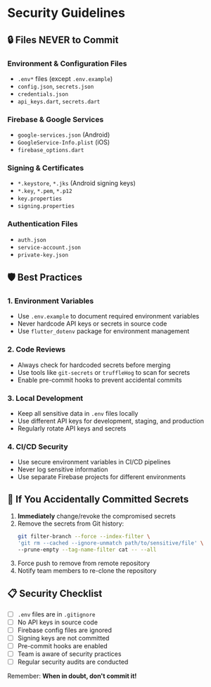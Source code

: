 # Security Guidelines

## 🔒 Files NEVER to Commit

### Environment & Configuration Files
- `.env*` files (except `.env.example`)
- `config.json`, `secrets.json`
- `credentials.json`
- `api_keys.dart`, `secrets.dart`

### Firebase & Google Services
- `google-services.json` (Android)
- `GoogleService-Info.plist` (iOS)
- `firebase_options.dart`

### Signing & Certificates
- `*.keystore`, `*.jks` (Android signing keys)
- `*.key`, `*.pem`, `*.p12`
- `key.properties`
- `signing.properties`

### Authentication Files
- `auth.json`
- `service-account.json`
- `private-key.json`

## 🛡️ Best Practices

### 1. Environment Variables
- Use `.env.example` to document required environment variables
- Never hardcode API keys or secrets in source code
- Use `flutter_dotenv` package for environment management

### 2. Code Reviews
- Always check for hardcoded secrets before merging
- Use tools like `git-secrets` or `truffleHog` to scan for secrets
- Enable pre-commit hooks to prevent accidental commits

### 3. Local Development
- Keep all sensitive data in `.env` files locally
- Use different API keys for development, staging, and production
- Regularly rotate API keys and secrets

### 4. CI/CD Security
- Use secure environment variables in CI/CD pipelines
- Never log sensitive information
- Use separate Firebase projects for different environments

## 🚨 If You Accidentally Committed Secrets

1. **Immediately** change/revoke the compromised secrets
2. Remove the secrets from Git history:
   ```bash
   git filter-branch --force --index-filter \
   'git rm --cached --ignore-unmatch path/to/sensitive/file' \
   --prune-empty --tag-name-filter cat -- --all
   ```
3. Force push to remove from remote repository
4. Notify team members to re-clone the repository

## 📋 Security Checklist

- [ ] `.env` files are in `.gitignore`
- [ ] No API keys in source code
- [ ] Firebase config files are ignored
- [ ] Signing keys are not committed
- [ ] Pre-commit hooks are enabled
- [ ] Team is aware of security practices
- [ ] Regular security audits are conducted

Remember: **When in doubt, don't commit it!**